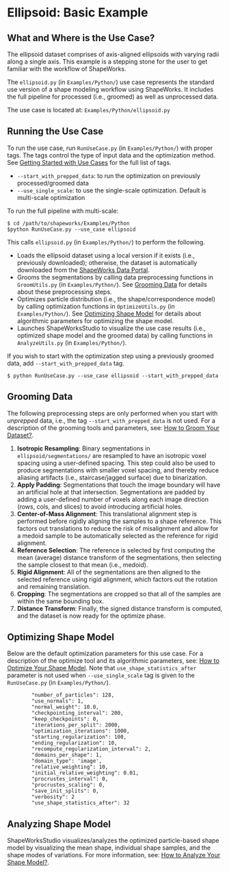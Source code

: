 # Ellipsoid: Basic Example

## What and Where is the Use Case? 

The ellipsoid dataset comprises of axis-aligned ellipsoids with varying radii along a single axis. This example is a stepping stone for the user to get familiar with the workflow of ShapeWorks. 

The `ellipsoid.py` (in `Examples/Python/`) use case represents the standard use version of a shape modeling workflow using ShapeWorks. It includes the full pipeline for processed (i.e., groomed) as well as unprocessed data. 

The use case is located at: `Examples/Python/ellipsoid.py`

## Running the Use Case

To run the use case, run `RunUseCase.py` (in `Examples/Python/`) with proper tags. The tags control the type of input data and the optimization method. See [Getting Started with Use Cases](../use-cases/use-cases.md#running-use-case) for the full list of tags.

* `--start_with_prepped_data`: to run the optimization on previously processed/groomed data
* `--use_single_scale`: to use the single-scale optimization. Default is multi-scale optimization

To run the full pipeline with multi-scale:
            
```
$ cd /path/to/shapeworks/Examples/Python
$python RunUseCase.py --use_case ellipsoid 
```

This calls `ellipsoid.py` (in `Examples/Python/`) to perform the following.

* Loads the ellipsoid dataset using a local version if it exists (i.e., previously downloaded); otherwise, the dataset is automatically downloaded from the [ShapeWorks Data Portal](http://cibc1.sci.utah.edu:8080/).
* Grooms the segmentations by calling data preprocessing functions in `GroomUtils.py` (in `Examples/Python/`). See [Grooming Data](#grooming-data) for details about these preprocessing steps.
* Optimizes particle distribution (i.e., the shape/correspondence model) by calling optimization functions in `OptimizeUtils.py` (in `Examples/Python/`). See [Optimizing Shape Model](#optimizing-shape-model) for details about algorithmic parameters for optimizing the shape model.
* Launches ShapeWorksStudio to visualize the use case results (i.e., optimized shape model and the groomed data) by calling functions in `AnalyzeUtils.py` (in `Examples/Python/`).

If you wish to start with the optimization step using a previously groomed data, add `--start_with_prepped_data` tag.

```
$ python RunUseCase.py --use_case ellipsoid --start_with_prepped_data
```

## Grooming Data

The following preprocessing steps are only performed when you start with *unprepped* data, i.e., the tag `--start_with_prepped_data` is not used. For a description of the grooming tools and parameters, see: [How to Groom Your Dataset?](../workflow/groom.md).

1. **Isotropic Resampling**: Binary segmentations in `ellipsoid/segmentations/` are resampled to have an isotropic voxel spacing using a user-defined spacing. This step could also be used to produce segmentations with smaller voxel spacing, and thereby reduce aliasing artifacts (i.e., staircase/jagged surface) due to binarization.
2. **Apply Padding**: Segmentations that touch the image boundary will have an artificial hole at that intersection. Segmentations are padded by adding a user-defined number of voxels along each image direction (rows, cols, and slices) to avoid introducing artificial holes.
3. **Center-of-Mass Alignment**: This translational alignment step is performed before rigidly aligning the samples to a shape reference. This factors out translations to reduce the risk of misalignment and allow for a medoid sample to be automatically selected as the reference for rigid alignment.
4. **Reference Selection**: The reference is selected by first computing the mean (average) distance transform of the segmentations, then selecting the sample closest to that mean (i.e., medoid).
5. **Rigid Alignment**: All of the segmentations are then aligned to the selected reference using rigid alignment, which factors out the rotation and remaining translation.
6. **Cropping**: The segmentations are cropped so that all of the samples are within the same bounding box.
7. **Distance Transform**: Finally, the signed distance transform is computed, and the dataset is now ready for the optimize phase.

## Optimizing Shape Model

Below are the default optimization parameters for this use case. For a description of the optimize tool and its algorithmic parameters, see: [How to Optimize Your Shape Model](../workflow/optimize.md). Note that `use_shape_statistics_after` parameter is not used when `--use_single_scale` tag is given to the `RunUseCase.py` (in `Examples/Python/`).

```
        "number_of_particles": 128,
        "use_normals": 1,
        "normal_weight": 10.0,
        "checkpointing_interval": 200,
        "keep_checkpoints": 0,
        "iterations_per_split": 2000,
        "optimization_iterations": 1000,
        "starting_regularization": 100,
        "ending_regularization": 10,
        "recompute_regularization_interval": 2,
        "domains_per_shape": 1,
        "domain_type": 'image',
        "relative_weighting": 10,
        "initial_relative_weighting": 0.01,
        "procrustes_interval": 0,
        "procrustes_scaling": 0,
        "save_init_splits": 0,
        "verbosity": 2
        "use_shape_statistics_after": 32
```

## Analyzing Shape Model

ShapeWorksStudio visualizes/analyzes the optimized particle-based shape model by visualizing the mean shape, individual shape samples, and the shape modes of variations. For more information, see: [How to Analyze Your Shape Model?](../workflow/analyze.md). 
